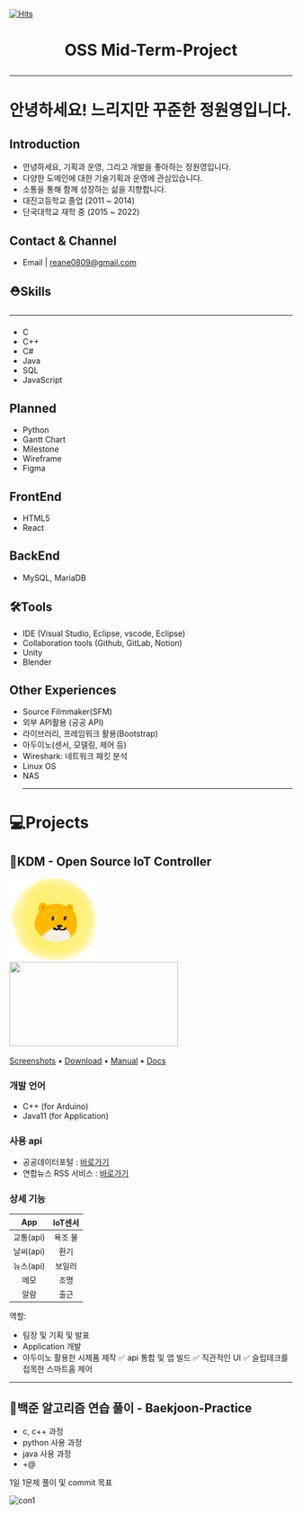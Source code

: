 [![Hits](https://hits.seeyoufarm.com/api/count/incr/badge.svg?url=https%3A%2F%2Fgithub.com%2Fgjbae1212%2Fhit-counter)](https://hits.seeyoufarm.com)
# <div align="center"> OSS Mid-Term-Project</div><hr/> 

# 안녕하세요! 느리지만 꾸준한 정원영입니다.
## Introduction
- 안녕하세요, 기획과 운영, 그리고 개발을 좋아하는 정원영입니다.
- 다양한 도메인에 대한 기술기획과 운영에 관심있습니다.
- 소통을 통해 함께 성장하는 삶을 지향합니다.
- 대진고등학교 졸업 (2011 ~ 2014)
- 단국대학교 재학 중 (2015 ~ 2022)

## Contact & Channel
- Email | <reane0809@gmail.com>
## ⛑Skills<hr/>
- C
- C++
- C#
- Java
- SQL
- JavaScript
## Planned
- Python
- Gantt Chart
- Milestone
- Wireframe
- Figma
## FrontEnd
- HTML5
- React
## BackEnd
- MySQL, MariaDB
## 🛠Tools
- IDE (Visual Studio, Eclipse, vscode, Eclipse)
- Collaboration tools (Github, GitLab, Notion)
- Unity
- Blender


## Other Experiences
- Source Filmmaker(SFM)
- 외부 API활용 (공공 API)
- 라이브러리, 프레임워크 활용(Bootstrap)
- 아두이노(센서, 모델링, 제어 등)
- Wireshark: 네트워크 패킷 분석
- Linux OS
- NAS<hr/>

# 💻Projects

## 💎KDM - Open Source IoT Controller  
<img src="https://github.com/reane0809/Mid-Term-Project/blob/main/manual/img/logo.png" width="155" height="146"></img>    
<img src="https://user-images.githubusercontent.com/57868072/166896286-2c2a3b53-031a-45e5-a1f4-96d706235027.png" width="300" height="150"></img>    


[Screenshots](https://github.com/reane0809/Mid-Term-Project/wiki/Screenshots) • [Download](https://github.com/reane0809/Mid-Term-Project/releases/tag/1.0) • [Manual](https://github.com/reane0809/Mid-Term-Project/blob/main/manual/ko.md) • [Docs](https://github.com/reane0809/Mid-Term-Project/blob/main/docs/%EA%B8%B0%ED%9A%8D-%EC%84%A4%EA%B3%84.pdf)

### 개발 언어
- C++ (for Arduino)   
- Java11 (for Application)

### 사용 api
- 공공데이터포털 : [바로가기](https://www.data.go.kr/)   
- 연합뉴스 RSS 서비스 : [바로가기](https://www.yonhapnewstv.co.kr/add/rss)

### 상세 기능
|App|IoT센서|
|:---:|:---:|
|교통(api)|욕조 물|
|날씨(api)|환기|
|뉴스(api)|보일러|
|메모|조명|
|알람|출근|

역할:    

- 팀장 및 기획 및 발표
- Application 개발
- 아두이노 활용한 시제품 제작
✅ api 통합 및 앱 빌드
✅ 직관적인 UI
✅ 슬립테크를 접목한 스마트홈 제어


<hr/>

## 💎백준 알고리즘 연습 풀이 - Baekjoon-Practice


- c, c++ 과정 
- python 사용 과정
- java 사용 과정
- +@

1일 1문제 풀이 및 commit 목표    

![con1](https://user-images.githubusercontent.com/57868072/166904362-fa66cba0-4c39-4803-bb78-71be85b2749b.PNG)


